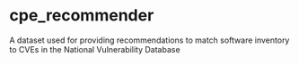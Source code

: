 # cpe_recommender
A dataset used for providing recommendations to match software inventory to CVEs in the National Vulnerability Database
